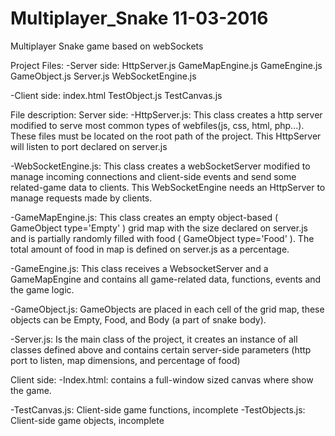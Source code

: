 # Multiplayer_Snake 11-03-2016
Multiplayer Snake game based on webSockets

Project Files:
  -Server side: 
    HttpServer.js
    GameMapEngine.js
    GameEngine.js
    GameObject.js
    Server.js
    WebSocketEngine.js
  
  -Client side:
    index.html
    TestObject.js
    TestCanvas.js
    
    
    
    
File description:
Server side:
-HttpServer.js: This class creates a http server modified to serve most common types of webfiles(js, css, html, php...). These files must be located on the root path of the project. This HttpServer will listen to port declared on server.js

-WebSocketEngine.js: This class creates a webSocketServer modified to manage incoming connections and client-side events and send some related-game data to clients. This WebSocketEngine needs an HttpServer to manage requests made by clients.

-GameMapEngine.js: This class creates an empty object-based ( GameObject type='Empty' )  grid map with the size declared on server.js and is partially randomly filled with food ( GameObject type='Food' ). The total amount of food in map is defined on server.js as a percentage.

-GameEngine.js: This class receives a WebsocketServer and a GameMapEngine and contains all game-related data, functions, events and the game logic.

-GameObject.js: GameObjects are placed in each cell of the grid map, these objects can be Empty, Food, and Body (a part of snake body).

-Server.js: Is the main class of the project, it creates an instance of all classes defined above and contains certain server-side parameters (http port to listen, map dimensions, and percentage of food)




Client side:
  -Index.html: contains a full-window sized canvas where show the game.
  
  -TestCanvas.js: Client-side game functions, incomplete
  -TestObjects.js: Client-side game objects, incomplete
